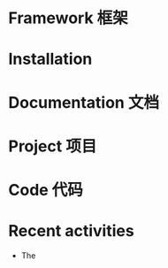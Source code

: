 # Framework 框架

# Installation

# Documentation 文档

# Project 项目

# Code 代码

# Recent activities 
- The 


